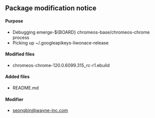 ## Package modification notice
#### Purpose
- Debugging emerge-${BOARD} chromeos-base/chromeos-chrome process
- Picking up ~/.googleapikeys-liwonace-release 

#### Modified files
- chromeos-chrome-120.0.6099.315_rc-r1.ebuild

#### Added files
- README.md

#### Modifier
- seongbin@wayne-inc.com


